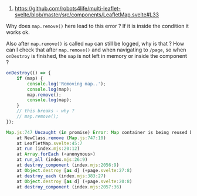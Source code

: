 1.  https://github.com/robots4life/multi-leaflet-svelte/blob/master/src/components/LeafletMap.svelte#L33

Why does `map.remove()` here lead to this error ?
If it is inside the condition it works ok.

Also after `map.remove()` is called `map` can still be logged, why is that ?
How can I check that after `map.remove()` and when navigating to `/page`, so when `onDestroy` is finished, the `map` is not left in memory or inside the component ?

```js
onDestroy(() => {
	if (map) {
		console.log('Removing map..');
		console.log(map);
		map.remove();
		console.log(map);
	}
	// this breaks - why ?
	// map.remove();
});
```

```js
Map.js:747 Uncaught (in promise) Error: Map container is being reused by another instance
    at NewClass.remove (Map.js:747:10)
    at LeafletMap.svelte:45:7
    at run (index.mjs:20:12)
    at Array.forEach (<anonymous>)
    at run_all (index.mjs:26:9)
    at destroy_component (index.mjs:2056:9)
    at Object.destroy [as d] (+page.svelte:27:8)
    at destroy_each (index.mjs:383:27)
    at Object.destroy [as d] (+page.svelte:20:8)
    at destroy_component (index.mjs:2057:36)
```

